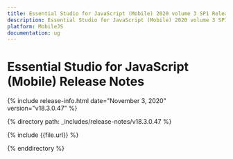 ```yaml
---
title: Essential Studio for JavaScript (Mobile) 2020 volume 3 SP1 Release Notes  
description: Essential Studio for JavaScript (Mobile) 2020 volume 3 SP1 Release Notes  
platform: MobileJS
documentation: ug
---
```


# Essential Studio for JavaScript (Mobile)  Release Notes  

{% include release-info.html date="November 3, 2020"  version="v18.3.0.47" %} 


{% directory path: _includes/release-notes/v18.3.0.47 %}

{% include {{file.url}} %}

{% enddirectory %}